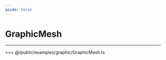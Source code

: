 ```yaml
---
aside: false
---
```


# GraphicMesh
---
<Demo src="/examples/graphic/GraphicMesh.ts" :code="false" :height="700"></Demo>

<<< @/public/examples/graphic/GraphicMesh.ts